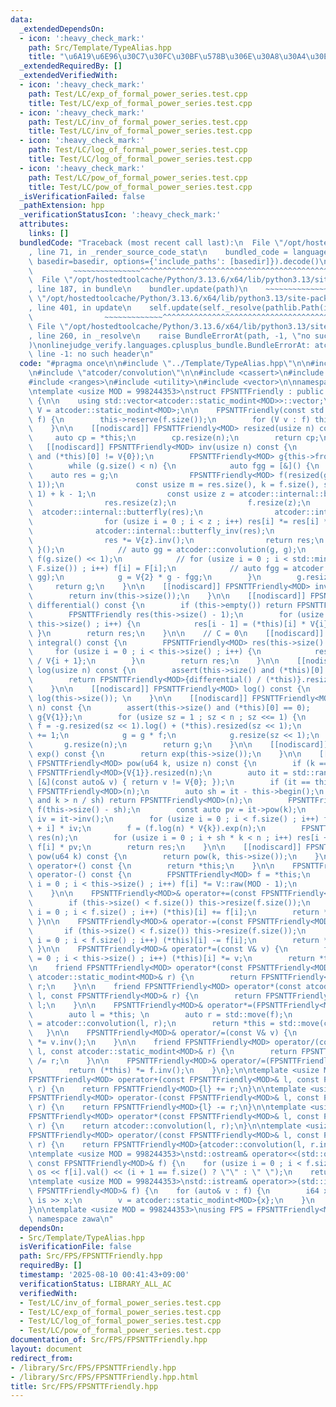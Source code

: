 ```yaml
---
data:
  _extendedDependsOn:
  - icon: ':heavy_check_mark:'
    path: Src/Template/TypeAlias.hpp
    title: "\u6A19\u6E96\u30C7\u30FC\u30BF\u578B\u306E\u30A8\u30A4\u30EA\u30A2\u30B9"
  _extendedRequiredBy: []
  _extendedVerifiedWith:
  - icon: ':heavy_check_mark:'
    path: Test/LC/exp_of_formal_power_series.test.cpp
    title: Test/LC/exp_of_formal_power_series.test.cpp
  - icon: ':heavy_check_mark:'
    path: Test/LC/inv_of_formal_power_series.test.cpp
    title: Test/LC/inv_of_formal_power_series.test.cpp
  - icon: ':heavy_check_mark:'
    path: Test/LC/log_of_formal_power_series.test.cpp
    title: Test/LC/log_of_formal_power_series.test.cpp
  - icon: ':heavy_check_mark:'
    path: Test/LC/pow_of_formal_power_series.test.cpp
    title: Test/LC/pow_of_formal_power_series.test.cpp
  _isVerificationFailed: false
  _pathExtension: hpp
  _verificationStatusIcon: ':heavy_check_mark:'
  attributes:
    links: []
  bundledCode: "Traceback (most recent call last):\n  File \"/opt/hostedtoolcache/Python/3.13.6/x64/lib/python3.13/site-packages/onlinejudge_verify/documentation/build.py\"\
    , line 71, in _render_source_code_stat\n    bundled_code = language.bundle(stat.path,\
    \ basedir=basedir, options={'include_paths': [basedir]}).decode()\n          \
    \         ~~~~~~~~~~~~~~~^^^^^^^^^^^^^^^^^^^^^^^^^^^^^^^^^^^^^^^^^^^^^^^^^^^^^^^^^^^^^^^^^^\n\
    \  File \"/opt/hostedtoolcache/Python/3.13.6/x64/lib/python3.13/site-packages/onlinejudge_verify/languages/cplusplus.py\"\
    , line 187, in bundle\n    bundler.update(path)\n    ~~~~~~~~~~~~~~^^^^^^\n  File\
    \ \"/opt/hostedtoolcache/Python/3.13.6/x64/lib/python3.13/site-packages/onlinejudge_verify/languages/cplusplus_bundle.py\"\
    , line 401, in update\n    self.update(self._resolve(pathlib.Path(included), included_from=path))\n\
    \                ~~~~~~~~~~~~~^^^^^^^^^^^^^^^^^^^^^^^^^^^^^^^^^^^^^^^^^^^^\n \
    \ File \"/opt/hostedtoolcache/Python/3.13.6/x64/lib/python3.13/site-packages/onlinejudge_verify/languages/cplusplus_bundle.py\"\
    , line 260, in _resolve\n    raise BundleErrorAt(path, -1, \"no such header\"\
    )\nonlinejudge_verify.languages.cplusplus_bundle.BundleErrorAt: atcoder/modint:\
    \ line -1: no such header\n"
  code: "#pragma once\n\n#include \"../Template/TypeAlias.hpp\"\n\n#include \"atcoder/modint\"\
    \n#include \"atcoder/convolution\"\n\n#include <cassert>\n#include <iostream>\n\
    #include <ranges>\n#include <utility>\n#include <vector>\n\nnamespace zawa {\n\
    \ntemplate <usize MOD = 998244353>\nstruct FPSNTTFriendly : public std::vector<atcoder::static_modint<MOD>>\
    \ {\n\n    using std::vector<atcoder::static_modint<MOD>>::vector;\n\n    using\
    \ V = atcoder::static_modint<MOD>;\n\n    FPSNTTFriendly(const std::vector<V>&\
    \ f) {\n        this->reserve(f.size());\n        for (V v : f) this->push_back(std::move(v));\n\
    \    }\n\n    [[nodiscard]] FPSNTTFriendly<MOD> resized(usize n) const {\n   \
    \     auto cp = *this;\n        cp.resize(n);\n        return cp;\n    }\n\n \
    \   [[nodiscard]] FPSNTTFriendly<MOD> inv(usize n) const {\n        assert(this->size()\
    \ and (*this)[0] != V{0});\n        FPSNTTFriendly<MOD> g{this->front().inv()};\n\
    \        while (g.size() < n) {\n            auto fgg = [&]() {\n            \
    \    auto res = g;\n                FPSNTTFriendly<MOD> f(resized(g.size() <<\
    \ 1));\n                const usize m = res.size(), k = f.size(), s = (m + m -\
    \ 1) + k - 1;\n                const usize z = atcoder::internal::bit_ceil(s);\n\
    \                res.resize(z);\n                f.resize(z);\n              \
    \  atcoder::internal::butterfly(res);\n                atcoder::internal::butterfly(f);\n\
    \                for (usize i = 0 ; i < z ; i++) res[i] *= res[i] * f[i];\n  \
    \              atcoder::internal::butterfly_inv(res);\n                res.resize(k);\n\
    \                res *= V{z}.inv();\n                return res;\n           \
    \ }();\n            // auto gg = atcoder::convolution(g, g);\n            // std::vector<T>\
    \ f(g.size() << 1);\n            // for (usize i = 0 ; i < std::min(f.size(),\
    \ F.size()) ; i++) f[i] = F[i];\n            // auto fgg = atcoder::convolution(f,\
    \ gg);\n            g = V{2} * g - fgg;\n        }\n        g.resize(n);\n   \
    \     return g;\n    }\n\n    [[nodiscard]] FPSNTTFriendly<MOD> inv() const {\n\
    \        return inv(this->size());\n    }\n\n    [[nodiscard]] FPSNTTFriendly<MOD>\
    \ differential() const {\n        if (this->empty()) return FPSNTTFriendly{};\n\
    \        FPSNTTFriendly res(this->size() - 1);\n        for (usize i = 1 ; i <\
    \ this->size() ; i++) {\n            res[i - 1] = (*this)[i] * V{i};\n       \
    \ }\n        return res;\n    }\n\n    // C = 0\n    [[nodiscard]] FPSNTTFriendly<MOD>\
    \ integral() const {\n        FPSNTTFriendly<MOD> res(this->size() + 1);\n   \
    \     for (usize i = 0 ; i < this->size() ; i++) {\n            res[i + 1] = (*this)[i]\
    \ / V{i + 1};\n        }\n        return res;\n    }\n\n    [[nodiscard]] FPSNTTFriendly<MOD>\
    \ log(usize n) const {\n        assert(this->size() and (*this)[0] == V{1});\n\
    \        return FPSNTTFriendly<MOD>{differential() / (*this)}.resized(n - 1).integral();\n\
    \    }\n\n    [[nodiscard]] FPSNTTFriendly<MOD> log() const {\n        return\
    \ log(this->size()); \n    }\n\n    [[nodiscard]] FPSNTTFriendly<MOD> exp(usize\
    \ n) const {\n        assert(this->size() and (*this)[0] == 0);    \n        FPSNTTFriendly<MOD>\
    \ g{V{1}};\n        for (usize sz = 1 ; sz < n ; sz <<= 1) {\n            auto\
    \ f = -g.resized(sz << 1).log() + (*this).resized(sz << 1);\n            f[0]\
    \ += 1;\n            g = g * f;\n            g.resize(sz << 1);\n        }\n \
    \       g.resize(n);\n        return g;\n    }\n\n    [[nodiscard]] FPSNTTFriendly<MOD>\
    \ exp() const {\n        return exp(this->size());\n    }\n\n    [[nodiscard]]\
    \ FPSNTTFriendly<MOD> pow(u64 k, usize n) const {\n        if (k == 0) return\
    \ FPSNTTFriendly<MOD>{V{1}}.resized(n);\n        auto it = std::ranges::find_if(*this,\
    \ [&](const auto& v) { return v != V{0}; });\n        if (it == this->end()) return\
    \ FPSNTTFriendly<MOD>(n);\n        auto sh = it - this->begin();\n        if (sh\
    \ and k > n / sh) return FPSNTTFriendly<MOD>(n);\n        FPSNTTFriendly<MOD>\
    \ f(this->size() - sh);\n        const auto pv = it->pow(k);\n        const auto\
    \ iv = it->inv();\n        for (usize i = 0 ; i < f.size() ; i++) f[i] = (*this)[sh\
    \ + i] * iv;\n        f = (f.log(n) * V{k}).exp(n);\n        FPSNTTFriendly<MOD>\
    \ res(n);\n        for (usize i = 0 ; i + sh * k < n ; i++) res[i + sh * k] =\
    \ f[i] * pv;\n        return res;\n    }\n\n    [[nodiscard]] FPSNTTFriendly<MOD>\
    \ pow(u64 k) const {\n        return pow(k, this->size());\n    }\n\n    FPSNTTFriendly<MOD>\
    \ operator+() const {\n        return *this;\n    }\n\n    FPSNTTFriendly<MOD>\
    \ operator-() const {\n        FPSNTTFriendly<MOD> f = *this;\n        for (usize\
    \ i = 0 ; i < this->size() ; i++) f[i] *= V::raw(MOD - 1);\n        return f;\n\
    \    }\n\n    FPSNTTFriendly<MOD>& operator+=(const FPSNTTFriendly<MOD>& f) {\n\
    \        if (this->size() < f.size()) this->resize(f.size());\n        for (usize\
    \ i = 0 ; i < f.size() ; i++) (*this)[i] += f[i];\n        return *this;\n   \
    \ }\n\n    FPSNTTFriendly<MOD>& operator-=(const FPSNTTFriendly<MOD>& f) {\n \
    \       if (this->size() < f.size()) this->resize(f.size());\n        for (usize\
    \ i = 0 ; i < f.size() ; i++) (*this)[i] -= f[i];\n        return *this;\n   \
    \ }\n\n    FPSNTTFriendly<MOD>& operator*=(const V& v) {\n        for (usize i\
    \ = 0 ; i < this->size() ; i++) (*this)[i] *= v;\n        return *this;\n    }\n\
    \n    friend FPSNTTFriendly<MOD> operator*(const FPSNTTFriendly<MOD>& l, const\
    \ atcoder::static_modint<MOD>& r) {\n        return FPSNTTFriendly<MOD>{l} *=\
    \ r;\n    }\n\n    friend FPSNTTFriendly<MOD> operator*(const atcoder::static_modint<MOD>&\
    \ l, const FPSNTTFriendly<MOD>& r) {\n        return FPSNTTFriendly<MOD>{r} *=\
    \ l;\n    }\n\n    FPSNTTFriendly<MOD>& operator*=(FPSNTTFriendly<MOD> f) {\n\
    \        auto l = *this; \n        auto r = std::move(f);\n        auto conved\
    \ = atcoder::convolution(l, r);\n        return *this = std::move(conved);\n \
    \   }\n\n    FPSNTTFriendly<MOD>& operator/=(const V& v) {\n        return (*this)\
    \ *= v.inv();\n    }\n\n    friend FPSNTTFriendly<MOD> operator/(const FPSNTTFriendly<MOD>&\
    \ l, const atcoder::static_modint<MOD>& r) {\n        return FPSNTTFriendly<MOD>{l}\
    \ /= r;\n    }\n\n    FPSNTTFriendly<MOD>& operator/=(FPSNTTFriendly<MOD> f) {\n\
    \        return (*this) *= f.inv();\n    }\n};\n\ntemplate <usize MOD = 998244353>\n\
    FPSNTTFriendly<MOD> operator+(const FPSNTTFriendly<MOD>& l, const FPSNTTFriendly<MOD>&\
    \ r) {\n    return FPSNTTFriendly<MOD>{l} += r;\n}\n\ntemplate <usize MOD = 998244353>\n\
    FPSNTTFriendly<MOD> operator-(const FPSNTTFriendly<MOD>& l, const FPSNTTFriendly<MOD>&\
    \ r) {\n    return FPSNTTFriendly<MOD>{l} -= r;\n}\n\ntemplate <usize MOD = 998244353>\n\
    FPSNTTFriendly<MOD> operator*(const FPSNTTFriendly<MOD>& l, const FPSNTTFriendly<MOD>&\
    \ r) {\n    return atcoder::convolution(l, r);\n}\n\ntemplate <usize MOD = 998244353>\n\
    FPSNTTFriendly<MOD> operator/(const FPSNTTFriendly<MOD>& l, const FPSNTTFriendly<MOD>&\
    \ r) {\n    return FPSNTTFriendly<MOD>{atcoder::convolution(l, r.inv())};\n}\n\
    \ntemplate <usize MOD = 998244353>\nstd::ostream& operator<<(std::ostream& os,\
    \ const FPSNTTFriendly<MOD>& f) {\n    for (usize i = 0 ; i < f.size() ; i++)\
    \ os << f[i].val() << (i + 1 == f.size() ? \"\" : \" \");\n    return os;\n}\n\
    \ntemplate <usize MOD = 998244353>\nstd::istream& operator>>(std::istream& is,\
    \ FPSNTTFriendly<MOD>& f) {\n    for (auto& v : f) {\n        i64 x;\n       \
    \ is >> x;\n        v = atcoder::static_modint<MOD>{x};\n    }\n    return is;\n\
    }\n\ntemplate <usize MOD = 998244353>\nusing FPS = FPSNTTFriendly<MOD>;\n\n} //\
    \ namespace zawa\n"
  dependsOn:
  - Src/Template/TypeAlias.hpp
  isVerificationFile: false
  path: Src/FPS/FPSNTTFriendly.hpp
  requiredBy: []
  timestamp: '2025-08-10 00:41:43+09:00'
  verificationStatus: LIBRARY_ALL_AC
  verifiedWith:
  - Test/LC/inv_of_formal_power_series.test.cpp
  - Test/LC/exp_of_formal_power_series.test.cpp
  - Test/LC/log_of_formal_power_series.test.cpp
  - Test/LC/pow_of_formal_power_series.test.cpp
documentation_of: Src/FPS/FPSNTTFriendly.hpp
layout: document
redirect_from:
- /library/Src/FPS/FPSNTTFriendly.hpp
- /library/Src/FPS/FPSNTTFriendly.hpp.html
title: Src/FPS/FPSNTTFriendly.hpp
---
```

